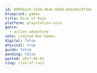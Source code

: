 ```yaml
---
id: 08958a10-222d-4b4e-8d58-8eb2dec473de
blueprint: games
title: Risk of Rain
platform: playstation-vita
genre:
  - action-adventure
note: Limited Run Games
digital: false
physical: true
guide: false
pending: false
posted: 2017-06-03
slug: risk-of-rain
---
```


